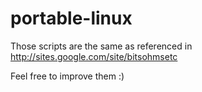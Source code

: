 portable-linux
==============

Those scripts are the same as referenced in http://sites.google.com/site/bitsohmsetc

Feel free to improve them :)
